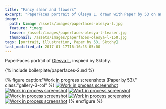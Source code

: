 ```yaml
---
title: "Fancy shear and flowers"
excerpt: "PaperFaces portrait of Olesya L. drawn with Paper by 53 on an iPad."
image: 
  path: &image /assets/images/paperfaces-olesya-l.jpg 
  feature: *image
  teaser: /assets/images/paperfaces-olesya-l-teaser.jpg
  thumbnail: /assets/images/paperfaces-olesya-l-150.jpg
tags: [portrait, illustration, Paper by 53, Sktchy]
last_modified_at: 2017-01-17T16:16:23-05:00
---
```


PaperFaces portrait of [Olesya L.](http://sktchy.com/REiCy ) inspired by Sktchy.

{% include boilerplate/paperfaces-2.md %}

{% figure caption:"Work in progress screenshots (Paper by 53)." class:"gallery-3-col" %}
[![Work in process screenshot](/assets/images/paperfaces-olesya-l-process-1-600.jpg)](/assets/images/paperfaces-olesya-l-process-1-lg.jpg)
[![Work in process screenshot](/assets/images/paperfaces-olesya-l-process-2-600.jpg)](/assets/images/paperfaces-olesya-l-process-2-lg.jpg)
[![Work in process screenshot](/assets/images/paperfaces-olesya-l-process-3-600.jpg)](/assets/images/paperfaces-olesya-l-process-3-lg.jpg)
[![Work in process screenshot](/assets/images/paperfaces-olesya-l-process-4-600.jpg)](/assets/images/paperfaces-olesya-l-process-4-lg.jpg)
[![Work in process screenshot](/assets/images/paperfaces-olesya-l-process-5-600.jpg)](/assets/images/paperfaces-olesya-l-process-5-lg.jpg)
[![Work in process screenshot](/assets/images/paperfaces-olesya-l-process-6-600.jpg)](/assets/images/paperfaces-olesya-l-process-6-lg.jpg)
{% endfigure %}
